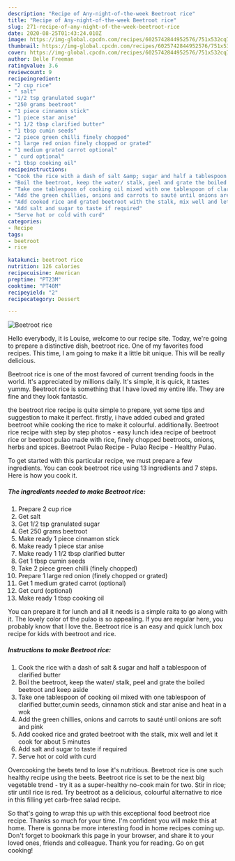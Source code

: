 ```yaml
---
description: "Recipe of Any-night-of-the-week Beetroot rice"
title: "Recipe of Any-night-of-the-week Beetroot rice"
slug: 271-recipe-of-any-night-of-the-week-beetroot-rice
date: 2020-08-25T01:43:24.010Z
image: https://img-global.cpcdn.com/recipes/6025742844952576/751x532cq70/beetroot-rice-recipe-main-photo.jpg
thumbnail: https://img-global.cpcdn.com/recipes/6025742844952576/751x532cq70/beetroot-rice-recipe-main-photo.jpg
cover: https://img-global.cpcdn.com/recipes/6025742844952576/751x532cq70/beetroot-rice-recipe-main-photo.jpg
author: Belle Freeman
ratingvalue: 3.6
reviewcount: 9
recipeingredient:
- "2 cup rice"
- " salt"
- "1/2 tsp granulated sugar"
- "250 grams beetroot"
- "1 piece cinnamon stick"
- "1 piece star anise"
- "1 1/2 tbsp clarified butter"
- "1 tbsp cumin seeds"
- "2 piece green chilli finely chopped"
- "1 large red onion finely chopped or grated"
- "1 medium grated carrot optional"
- " curd optional"
- "1 tbsp cooking oil"
recipeinstructions:
- "Cook the rice with a dash of salt &amp; sugar and half a tablespoon of clarified butter"
- "Boil the beetroot, keep the water/ stalk, peel and grate the boiled beetroot and keep aside"
- "Take one tablespoon of cooking oil mixed with one tablespoon of clarified butter,cumin seeds, cinnamon stick and star anise and heat in a wok"
- "Add the green chillies, onions and carrots to sauté until onions are soft and pink"
- "Add cooked rice and grated beetroot with the stalk, mix well and let it cook for about 5 minutes"
- "Add salt and sugar to taste if required"
- "Serve hot or cold with curd"
categories:
- Recipe
tags:
- beetroot
- rice

katakunci: beetroot rice 
nutrition: 126 calories
recipecuisine: American
preptime: "PT23M"
cooktime: "PT40M"
recipeyield: "2"
recipecategory: Dessert

---
```



![Beetroot rice](https://img-global.cpcdn.com/recipes/6025742844952576/751x532cq70/beetroot-rice-recipe-main-photo.jpg)

Hello everybody, it is Louise, welcome to our recipe site. Today, we're going to prepare a distinctive dish, beetroot rice. One of my favorites food recipes. This time, I am going to make it a little bit unique. This will be really delicious.

Beetroot rice is one of the most favored of current trending foods in the world. It's appreciated by millions daily. It's simple, it is quick, it tastes yummy. Beetroot rice is something that I have loved my entire life. They are fine and they look fantastic.

the beetroot rice recipe is quite simple to prepare, yet some tips and suggestion to make it perfect. firstly, i have added cubed and grated beetroot while cooking the rice to make it colourful. additionally. Beetroot rice recipe with step by step photos - easy lunch idea recipe of beetroot rice or beetroot pulao made with rice, finely chopped beetroots, onions, herbs and spices. Beetroot Pulao Recipe - Pulao Recipe - Healthy Pulao.


To get started with this particular recipe, we must prepare a few ingredients. You can cook beetroot rice using 13 ingredients and 7 steps. Here is how you cook it.

<!--inarticleads1-->

##### The ingredients needed to make Beetroot rice:

1. Prepare 2 cup rice
1. Get  salt
1. Get 1/2 tsp granulated sugar
1. Get 250 grams beetroot
1. Make ready 1 piece cinnamon stick
1. Make ready 1 piece star anise
1. Make ready 1 1/2 tbsp clarified butter
1. Get 1 tbsp cumin seeds
1. Take 2 piece green chilli (finely chopped)
1. Prepare 1 large red onion (finely chopped or grated)
1. Get 1 medium grated carrot (optional)
1. Get  curd (optional)
1. Make ready 1 tbsp cooking oil


You can prepare it for lunch and all it needs is a simple raita to go along with it. The lovely color of the pulao is so appealing. If you are regular here, you probably know that I love the. Beetroot rice is an easy and quick lunch box recipe for kids with beetroot and rice. 

<!--inarticleads2-->

##### Instructions to make Beetroot rice:

1. Cook the rice with a dash of salt &amp; sugar and half a tablespoon of clarified butter
1. Boil the beetroot, keep the water/ stalk, peel and grate the boiled beetroot and keep aside
1. Take one tablespoon of cooking oil mixed with one tablespoon of clarified butter,cumin seeds, cinnamon stick and star anise and heat in a wok
1. Add the green chillies, onions and carrots to sauté until onions are soft and pink
1. Add cooked rice and grated beetroot with the stalk, mix well and let it cook for about 5 minutes
1. Add salt and sugar to taste if required
1. Serve hot or cold with curd


Overcooking the beets tend to lose it&#39;s nutritious. Beetroot rice is one such healthy recipe using the beets. Beetroot rice is set to be the next big vegetable trend - try it as a super-healthy no-cook main for two. Stir in rice; stir until rice is red. Try beetroot as a delicious, colourful alternative to rice in this filling yet carb-free salad recipe. 

So that's going to wrap this up with this exceptional food beetroot rice recipe. Thanks so much for your time. I'm confident you will make this at home. There is gonna be more interesting food in home recipes coming up. Don't forget to bookmark this page in your browser, and share it to your loved ones, friends and colleague. Thank you for reading. Go on get cooking!
